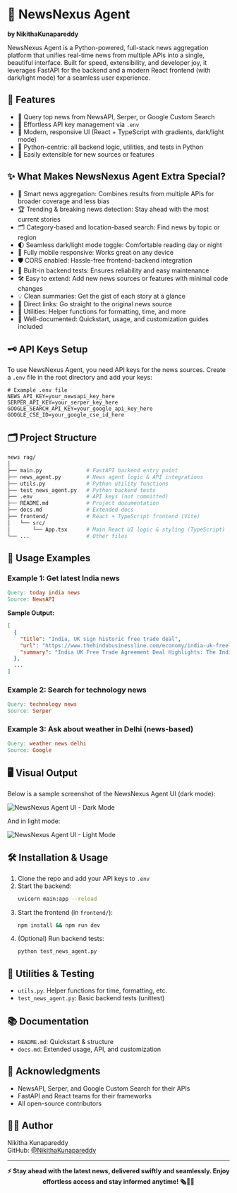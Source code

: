 # 📰 NewsNexus Agent

**by NikithaKunapareddy**

NewsNexus Agent is a Python-powered, full-stack news aggregation platform that unifies real-time news from multiple APIs into a single, beautiful interface. Built for speed, extensibility, and developer joy, it leverages FastAPI for the backend and a modern React frontend (with dark/light mode) for a seamless user experience.

## 🚀 Features
- 🔎 Query top news from NewsAPI, Serper, or Google Custom Search
- 🔑 Effortless API key management via `.env`
- 🎨 Modern, responsive UI (React + TypeScript with gradients, dark/light mode)
- 🐍 Python-centric: all backend logic, utilities, and tests in Python
- 🧩 Easily extensible for new sources or features

## ✨ What Makes NewsNexus Agent Extra Special?
- 🧠 Smart news aggregation: Combines results from multiple APIs for broader coverage and less bias
- 🏆 Trending & breaking news detection: Stay ahead with the most current stories
- 🗂️ Category-based and location-based search: Find news by topic or region
- 🌓 Seamless dark/light mode toggle: Comfortable reading day or night
- 📱 Fully mobile responsive: Works great on any device
- 🛡️ CORS enabled: Hassle-free frontend-backend integration
- 🧪 Built-in backend tests: Ensures reliability and easy maintenance
- 🛠️ Easy to extend: Add new news sources or features with minimal code changes
- 💡 Clean summaries: Get the gist of each story at a glance
- 🔗 Direct links: Go straight to the original news source
- 🧰 Utilities: Helper functions for formatting, time, and more
- 📝 Well-documented: Quickstart, usage, and customization guides included

## 🗝️ API Keys Setup
To use NewsNexus Agent, you need API keys for the news sources. Create a `.env` file in the root directory and add your keys:

```env
# Example .env file
NEWS_API_KEY=your_newsapi_key_here
SERPER_API_KEY=your_serper_key_here
GOOGLE_SEARCH_API_KEY=your_google_api_key_here
GOOGLE_CSE_ID=your_google_cse_id_here
```

## 🗂️ Project Structure
```bash
news rag/
│
├── main.py              # FastAPI backend entry point
├── news_agent.py        # News agent logic & API integrations
├── utils.py             # Python utility functions
├── test_news_agent.py   # Python backend tests
├── .env                 # API keys (not committed)
├── README.md            # Project documentation
├── docs.md              # Extended docs
├── frontend/            # React + TypeScript frontend (Vite)
│   └── src/
│       └── App.tsx      # Main React UI logic & styling (TypeScript)
└── ...                  # Other files
```

## 🧪 Usage Examples

### Example 1: Get latest India news
```makefile
Query: today india news
Source: NewsAPI
```
**Sample Output:**
```json
[
  {
    "title": "India, UK sign historic free trade deal",
    "url": "https://www.thehindubusinessline.com/economy/india-uk-free-trade-agreement-highlights-pm-modi-keir-starmer-fta-deal-news/article69851058.ece",
    "summary": "India UK Free Trade Agreement Deal Highlights: The India-UK Comprehensive Economic and Trade Agreement is expected to double bilateral trade by 2030 to $112 billion, boost services exports, liberalise government procurement and facilitate mobility."
  },
  ...
]
```

### Example 2: Search for technology news
```makefile
Query: technology news
Source: Serper
```

### Example 3: Ask about weather in Delhi (news-based)
```makefile
Query: weather news delhi
Source: Google
```

## 🖥️ Visual Output
Below is a sample screenshot of the NewsNexus Agent UI (dark mode):

![NewsNexus Agent UI - Dark Mode](./screenshots/newsnexus-dark.png)

And in light mode:

![NewsNexus Agent UI - Light Mode](./screenshots/newsnexus-light.png)

## 🛠️ Installation & Usage
1. Clone the repo and add your API keys to `.env`
2. Start the backend:
   ```bash
   uvicorn main:app --reload
   ```
3. Start the frontend (in `frontend/`):
   ```bash
   npm install && npm run dev
   ```
4. (Optional) Run backend tests:
   ```bash
   python test_news_agent.py
   ```

## 🧪 Utilities & Testing
- `utils.py`: Helper functions for time, formatting, etc.
- `test_news_agent.py`: Basic backend tests (unittest)

## 📚 Documentation
- `README.md`: Quickstart & structure
- `docs.md`: Extended usage, API, and customization

## 🙏 Acknowledgments
- NewsAPI, Serper, and Google Custom Search for their APIs
- FastAPI and React teams for their frameworks
- All open-source contributors

## 👩‍💻 Author
Nikitha Kunapareddy  
GitHub: [@NikithaKunapareddy](https://github.com/NikithaKunapareddy)

---

<p align="center"> <b>⚡ Stay ahead with the latest news, delivered swiftly and seamlessly. Enjoy effortless access and stay informed anytime! 🗞️📲✨</b> </p>

